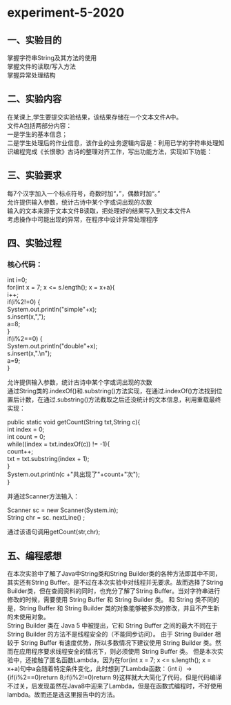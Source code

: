 # experiment-5-2020  
## 一、实验目的  
掌握字符串String及其方法的使用  
掌握文件的读取/写入方法  
掌握异常处理结构  
## 二、实验内容
在某课上,学生要提交实验结果，该结果存储在一个文本文件A中。  
文件A包括两部分内容：  
一是学生的基本信息；  
二是学生处理后的作业信息，该作业的业务逻辑内容是：利用已学的字符串处理知识编程完成《长恨歌》古诗的整理对齐工作，写出功能方法，实现如下功能：  
## 三、实验要求  
每7个汉字加入一个标点符号，奇数时加“，”，偶数时加“。”  
允许提供输入参数，统计古诗中某个字或词出现的次数  
输入的文本来源于文本文件B读取，把处理好的结果写入到文本文件A  
考虑操作中可能出现的异常，在程序中设计异常处理程序  
## 四、实验过程  
### 核心代码：  
int i=0;  
for(int x = 7; x <= s.length(); x = x+a){  
	    	i++;  
	    	if(i%2!=0) {  
	    		System.out.println("simple"+x);  
	    		s.insert(x,",");  
	    		a=8;  
	    	}  
	    	if(i%2==0) {  
	    		System.out.println("double"+x);  
	    		s.insert(x,".\n");  
	    		a=9;  
	    	}  
    
允许提供输入参数，统计古诗中某个字或词出现的次数  
      通过String类的.indexOf()和.substring()方法实现，在通过.indexOf()方法找到位置后计数，在通过.substring()方法截取之后还没统计的文本信息，利用重载最终实现：  

public static void getCount(String txt,String c){  
        int index = 0;  
        int count = 0;  
        while((index = txt.indexOf(c)) != -1){  
            count++;  
            txt = txt.substring(index + 1);  
        }   
        System.out.println(c +"共出现了"+count+"次");  
	}  

并通过Scanner方法输入：  

Scanner sc = new Scanner(System.in);  
		  String chr = sc. nextLine() ;  

通过该语句调用getCount(str,chr);


## 五、编程感想


  在本次实验中了解了Java中String类和String Builder类的各种方法即其中不同，其实还有String Buffer。是不过在本次实验中对线程并无要求。故而选择了String Builder类，但在查阅资料的同时，也充分了解了String Buffer。当对字符串进行修改的时候，需要使用 String Buffer 和 String Builder 类。
和 String 类不同的是，String Buffer 和 String Builder 类的对象能够被多次的修改，并且不产生新的未使用对象。<br>
String Builder 类在 Java 5 中被提出，它和 String Buffer 之间的最大不同在于 String Builder 的方法不是线程安全的（不能同步访问）。
由于 String Builder 相较于 String Buffer 有速度优势，所以多数情况下建议使用 String Builder 类。然而在应用程序要求线程安全的情况下，则必须使用 String Buffer 类。
但是本次实验中，还接触了匿名函数Lambda，因为在for(int x = 7; x <= s.length(); x = x+a)句中a会随着特定条件变化，此时想到了Lambda函数：（int i）->{if(i%2==0)return 8;if(i%2!=0)return 9}这样就大大简化了代码，但是代码编译不过关，后发现虽然在Java8中迎来了Lambda，但是在函数式编程时，不好使用lambda。故而还是选这里报告中的方法。
